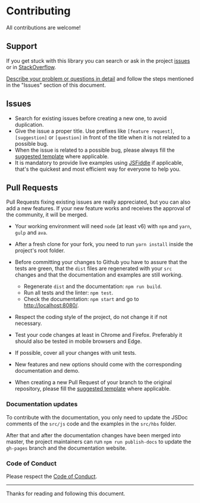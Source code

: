 # Contributing

All contributions are welcome!

## Support

If you get stuck with this library you can search or ask in the project 
[issues](https://github.com/farbelous/bootstrap-colorpicker/issues) or in
[StackOverflow](http://stackoverflow.com/).

[Describe your problem or questions in detail](./ISSUE_TEMPLATE.md) and follow the steps mentioned in the "Issues"
section of this document.


## Issues

- Search for existing issues before creating a new one, to avoid duplication.
- Give the issue a proper title. Use prefixes like `[feature request]`, `[suggestion]` or `[question]`
  in front of the title when it is not related to a possible bug.
- When the issue is related to a possible bug, please always fill the [suggested template](./ISSUE_TEMPLATE.md) 
  where applicable.
- It is mandatory to provide live examples using [JSFiddle](http://jsfiddle.net/0vopxm13/157/) if applicable,
  that's the quickest and most efficient way for everyone to help you.


## Pull Requests

Pull Requests fixing existing issues are really appreciated, but you can also add a new features.
If your new feature works and receives the approval of the community, it will be merged.

- Your working environment will need `node` (at least v6) with `npm` and `yarn`, `gulp` and `ava`.
- After a fresh clone for your fork, you need to run `yarn install` inside the project's root folder.
- Before committing your changes to Github you have to assure that the tests are green, that the `dist`
  files are regenerated with your `src` changes and that the documentation and examples are still working.
  
  - Regenerate `dist` and the documentation: `npm run build`.
  - Run all tests and the linter: `npm test`.
  - Check the documentation: `npm start` and go to [http://localhost:8080/](http://localhost:8080/).

- Respect the coding style of the project, do not change it if not necessary.
- Test your code changes at least in Chrome and Firefox.
  Preferably it should also be tested in mobile browsers and Edge.
- If possible, cover all your changes with unit tests.
- New features and new options should come with the corresponding documentation and demo.
- When creating a new Pull Request of your branch to the original repository,
  please fill the [suggested template](./PULL_REQUEST_TEMPLATE.md) where applicable.
  
### Documentation updates

To contribute with the documentation, you only need to update the JSDoc comments of the `src/js` code
and the examples in the `src/hbs` folder.

After that and after the documentation changes have been merged into master, the project maintainers
can run `npm run publish-docs` to update the `gh-pages` branch and the documentation website.


### Code of Conduct
Please respect the [Code of Conduct](./.github/CODE_OF_CONDUCT.md).

<hr>

Thanks for reading and following this document.
